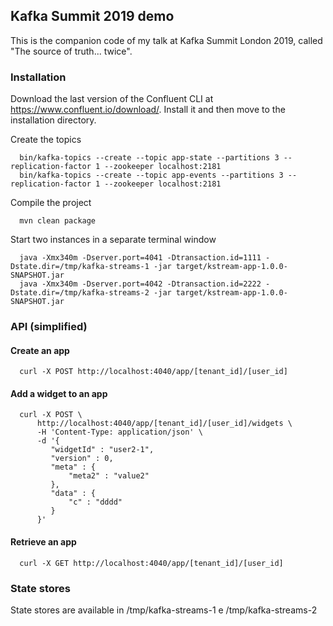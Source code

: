 ## Kafka Summit 2019 demo

This is the companion code of my talk at Kafka Summit London 2019, called "The source of truth... twice".

### Installation

Download the last version of the Confluent CLI at https://www.confluent.io/download/. 
Install it and then move to the installation directory. 

Create the topics

      bin/kafka-topics --create --topic app-state --partitions 3 --replication-factor 1 --zookeeper localhost:2181
      bin/kafka-topics --create --topic app-events --partitions 3 --replication-factor 1 --zookeeper localhost:2181

Compile the project

      mvn clean package
             
Start two instances in a separate terminal window

      java -Xmx340m -Dserver.port=4041 -Dtransaction.id=1111 -Dstate.dir=/tmp/kafka-streams-1 -jar target/kstream-app-1.0.0-SNAPSHOT.jar
      java -Xmx340m -Dserver.port=4042 -Dtransaction.id=2222 -Dstate.dir=/tmp/kafka-streams-2 -jar target/kstream-app-1.0.0-SNAPSHOT.jar
      
### API (simplified)
            
#### Create an app
            
      curl -X POST http://localhost:4040/app/[tenant_id]/[user_id]

#### Add a widget to an app
           
      curl -X POST \
          http://localhost:4040/app/[tenant_id]/[user_id]/widgets \
          -H 'Content-Type: application/json' \
          -d '{
	         "widgetId" : "user2-1",
	         "version" : 0,
	         "meta" : {
		         "meta2" : "value2"	
	         },
	         "data" : {
		         "c" : "dddd"
	         }
          }'

#### Retrieve an app

      curl -X GET http://localhost:4040/app/[tenant_id]/[user_id]
      
      
### State stores
      
State stores are available in /tmp/kafka-streams-1 e /tmp/kafka-streams-2
